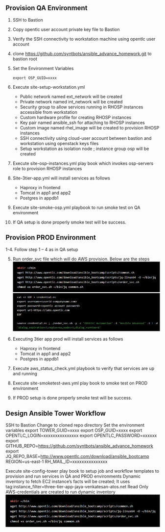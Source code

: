 ## Provision QA Environment

1.	SSH to Bastion 

2.	Copy opentlc user account private  key file to Bastion

3.	Verify the SSH connectivity to workstation machine using opentlc user account

4.	clone https://github.com/syntbots/ansible_advance_homework.git  to bastion root

5.	Set the Environment Variables

	```
	export OSP_GUID=xxxx
	```
6.  Execute site-setup-workstation.yml
      *  Public network named ext_network will be created
      *  Private network named int_network will be created
      *  Security group to allow services running in RHOSP  instances accessible from workstation
      *	 Custom hardware profile for creating RHOSP instances
      *  Key pair named ansible_ssh for attaching to RHOSP instances
      *	 Custom image named rhel_image will be created to provision RHOSP instances
      *	 SSH connectivity using cloud-user account between bastion and workstation using openstack keys files
      *	 Setup workstation as isolation node ; instance group osp will be created

7.	Execute site-osp-instances.yml play book which invokes osp-servers  role to provision RHOSP instances

8.	Site-3tier-app.yml will install services as follows
      *	Haproxy in frontend 
      *	Tomcat in app1 and app2
      *	Postgres in appdb1

9.	Execute site-smoke-osp.yml playbook to run smoke test on QA environment

10.	If QA setup is done properly smoke test will be success.


## Provision PROD Environment

1-4.	Follow step 1 – 4 as in QA setup 

5.	Run order_svc file which will do AWS provision. Below are the steps 
        ![order_svc config settings 1](../images/prod_prov_1.JPG)
	![config settings 2](../images/prod_prov_2.JPG)
     
6.	Executing 3tier app prod will install services as follows
	* Haproxy in frontend 
	* Tomcat in app1 and app2
	* Postgres in appdb1

7.	Execute aws_status_check.yml  playbook to verify that services are up and running 

8.	Execute  site-smoketest-aws.yml play book  to smoke test on PROD environment

9.	If PROD setup is done properly smoke test will be success.

## Design Ansible Tower Workflow
SSH to  Bastion
Change to cloned repo directory
Set the environment variables
export TOWER_GUID=xxxx
export OSP_GUID=xxxx
export OPENTLC_LOGIN=xxxxxxxxxxxxxxx
export OPENTLC_PASSWORD=xxxxxx
export GITHUB_REPO=https://github.com/syntbots/ansible_advance_homework
export JQ_REPO_BASE=http://www.opentlc.com/download/ansible_bootcamp
REGION=us-east-1
RH_MAIL_ID=xxxxxxxxxxxxxxx

Execute site-config-tower play book to setup job and workflow templates to provision and run services in QA and PROD environments 
Dynamic inventory  to fetch EC2 instance’s facts will be created; It  uses tag:instance_filter=three-tier-app-jaya-venkatesan-atos.net
Read Only AWS-credentials are created to run dynamic inventory
![desogn_workflow_config settings 1](../images/prod_prov_1.JPG)




